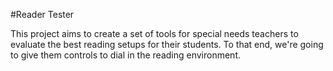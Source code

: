 #Reader Tester

This project aims to create a set of tools for special needs teachers to evaluate the best reading setups for their students. To that end, we're going to give them controls to dial in the reading environment. 
